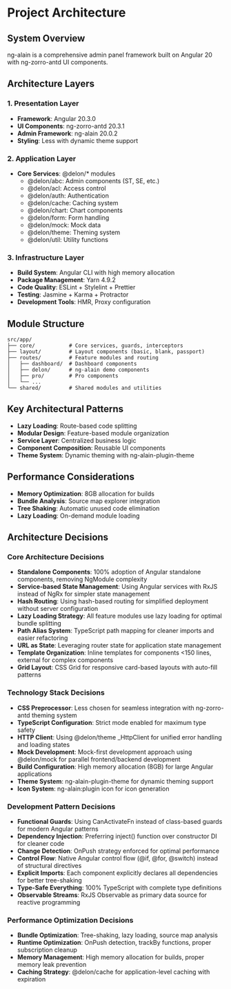 # Project Architecture

## System Overview
ng-alain is a comprehensive admin panel framework built on Angular 20 with ng-zorro-antd UI components.

## Architecture Layers

### 1. Presentation Layer
- **Framework**: Angular 20.3.0
- **UI Components**: ng-zorro-antd 20.3.1
- **Admin Framework**: ng-alain 20.0.2
- **Styling**: Less with dynamic theme support

### 2. Application Layer
- **Core Services**: @delon/* modules
  - @delon/abc: Admin components (ST, SE, etc.)
  - @delon/acl: Access control
  - @delon/auth: Authentication
  - @delon/cache: Caching system
  - @delon/chart: Chart components
  - @delon/form: Form handling
  - @delon/mock: Mock data
  - @delon/theme: Theming system
  - @delon/util: Utility functions

### 3. Infrastructure Layer
- **Build System**: Angular CLI with high memory allocation
- **Package Management**: Yarn 4.9.2
- **Code Quality**: ESLint + Stylelint + Prettier
- **Testing**: Jasmine + Karma + Protractor
- **Development Tools**: HMR, Proxy configuration

## Module Structure
```
src/app/
├── core/           # Core services, guards, interceptors
├── layout/         # Layout components (basic, blank, passport)
├── routes/         # Feature modules and routing
│   ├── dashboard/  # Dashboard components
│   ├── delon/      # ng-alain demo components
│   ├── pro/        # Pro components
│   └── ...
└── shared/         # Shared modules and utilities
```

## Key Architectural Patterns
- **Lazy Loading**: Route-based code splitting
- **Modular Design**: Feature-based module organization
- **Service Layer**: Centralized business logic
- **Component Composition**: Reusable UI components
- **Theme System**: Dynamic theming with ng-alain-plugin-theme

## Performance Considerations
- **Memory Optimization**: 8GB allocation for builds
- **Bundle Analysis**: Source map explorer integration
- **Tree Shaking**: Automatic unused code elimination
- **Lazy Loading**: On-demand module loading

## Architecture Decisions

### Core Architecture Decisions
- **Standalone Components**: 100% adoption of Angular standalone components, removing NgModule complexity
- **Service-based State Management**: Using Angular services with RxJS instead of NgRx for simpler state management
- **Hash Routing**: Using hash-based routing for simplified deployment without server configuration
- **Lazy Loading Strategy**: All feature modules use lazy loading for optimal bundle splitting
- **Path Alias System**: TypeScript path mapping for cleaner imports and easier refactoring
- **URL as State**: Leveraging router state for application state management
- **Template Organization**: Inline templates for components <150 lines, external for complex components
- **Grid Layout**: CSS Grid for responsive card-based layouts with auto-fill patterns

### Technology Stack Decisions
- **CSS Preprocessor**: Less chosen for seamless integration with ng-zorro-antd theming system
- **TypeScript Configuration**: Strict mode enabled for maximum type safety
- **HTTP Client**: Using @delon/theme _HttpClient for unified error handling and loading states
- **Mock Development**: Mock-first development approach using @delon/mock for parallel frontend/backend development
- **Build Configuration**: High memory allocation (8GB) for large Angular applications
- **Theme System**: ng-alain-plugin-theme for dynamic theming support
- **Icon System**: ng-alain:plugin icon for icon generation

### Development Pattern Decisions
- **Functional Guards**: Using CanActivateFn instead of class-based guards for modern Angular patterns
- **Dependency Injection**: Preferring inject() function over constructor DI for cleaner code
- **Change Detection**: OnPush strategy enforced for optimal performance
- **Control Flow**: Native Angular control flow (@if, @for, @switch) instead of structural directives
- **Explicit Imports**: Each component explicitly declares all dependencies for better tree-shaking
- **Type-Safe Everything**: 100% TypeScript with complete type definitions
- **Observable Streams**: RxJS Observable as primary data source for reactive programming

### Performance Optimization Decisions
- **Bundle Optimization**: Tree-shaking, lazy loading, source map analysis
- **Runtime Optimization**: OnPush detection, trackBy functions, proper subscription cleanup
- **Memory Management**: High memory allocation for builds, proper memory leak prevention
- **Caching Strategy**: @delon/cache for application-level caching with expiration